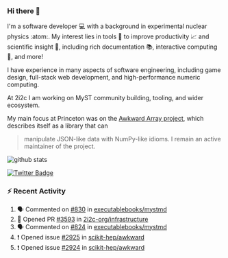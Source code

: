 ### Hi there 👋 

I'm a software developer 💻 with a background in experimental nuclear physics :atom:. My interest lies in tools :wrench: to improve productivity :chart_with_upwards_trend: and scientific insight :telescope:, including rich documentation 📚, interactive computing 🧮, and more! 

I have experience in many aspects of software engineering, including game design, full-stack web development, and high-performance numeric computing. 

At 2i2c I am working on MyST community building, tooling, and wider ecosystem. 

My main focus at Princeton was on the [Awkward Array project](awkward-array.org/), which describes itself as a library that can 
> manipulate JSON-like data with NumPy-like idioms. I remain an active maintainer of the project. 

![github stats](https://github-readme-stats.vercel.app/api?username=agoose77&show_icons=true&hide_rank=true&hide_title=true&bg_color=30,e76445,904e95&text_color=efe3ec&icon_color=efe3ec)
<!--
**agoose77/agoose77** is a ✨ _special_ ✨ repository because its `README.md` (this file) appears on your GitHub profile.

Here are some ideas to get you started:

- 🔭 I’m currently working on ...
- 🌱 I’m currently learning ...
- 👯 I’m looking to collaborate on ...
- 🤔 I’m looking for help with ...
- 💬 Ask me about ...
- 📫 How to reach me: ...
- 😄 Pronouns: ...
- ⚡ Fun fact: ...
-->

[![Twitter Badge](https://img.shields.io/twitter/follow/agoose77?style=flat-square&logo=Twitter&logoColor=white&color=cornflowerblue)](https://twitter.com/agoose77)

### :zap: Recent Activity

<!--START_SECTION:activity-->
1. 🗣 Commented on [#830](https://github.com/executablebooks/mystmd/pull/830#issuecomment-1883144961) in [executablebooks/mystmd](https://github.com/executablebooks/mystmd)
2. 💪 Opened PR [#3593](https://github.com/2i2c-org/infrastructure/pull/3593) in [2i2c-org/infrastructure](https://github.com/2i2c-org/infrastructure)
3. 🗣 Commented on [#824](https://github.com/executablebooks/mystmd/issues/824#issuecomment-1883058035) in [executablebooks/mystmd](https://github.com/executablebooks/mystmd)
4. ❗ Opened issue [#2925](https://github.com/scikit-hep/awkward/issues/2925) in [scikit-hep/awkward](https://github.com/scikit-hep/awkward)
5. ❗ Opened issue [#2924](https://github.com/scikit-hep/awkward/issues/2924) in [scikit-hep/awkward](https://github.com/scikit-hep/awkward)
<!--END_SECTION:activity-->
